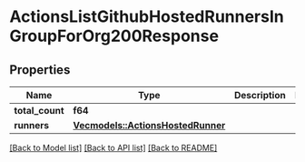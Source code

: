 # ActionsListGithubHostedRunnersInGroupForOrg200Response

## Properties

Name | Type | Description | Notes
------------ | ------------- | ------------- | -------------
**total_count** | **f64** |  | 
**runners** | [**Vec<models::ActionsHostedRunner>**](actions-hosted-runner.md) |  | 

[[Back to Model list]](../README.md#documentation-for-models) [[Back to API list]](../README.md#documentation-for-api-endpoints) [[Back to README]](../README.md)


